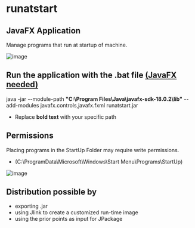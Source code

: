 # runatstart

## JavaFX Application

Manage programs that run at startup of machine.

![image](https://user-images.githubusercontent.com/79989883/188753489-1e1e84f4-3e28-4145-ac4c-7193e094af8f.png)

## Run the application with the .bat file [(JavaFX needed)](https://gluonhq.com/products/javafx/)

java -jar --module-path **"C:\Program Files\Java\javafx-sdk-18.0.2\lib"** --add-modules javafx.controls,javafx.fxml runatstart.jar

- Replace **bold text** with your specific path

## Permissions

Placing programs in the StartUp Folder may require write permissions.
- (C:\ProgramData\Microsoft\Windows\Start Menu\Programs\StartUp)

![image](https://user-images.githubusercontent.com/79989883/188822359-0fac58ba-6bb8-4948-bd4a-7cf182a9529c.png)

## Distribution possible by 
- exporting .jar 
- using Jlink to create a customized run-time image
- using the prior points as input for JPackage
